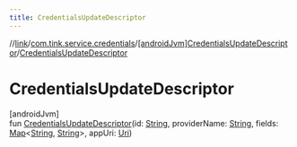 ```yaml
---
title: CredentialsUpdateDescriptor
---
```

//[link](../../../index.html)/[com.tink.service.credentials](../index.html)/[[androidJvm]CredentialsUpdateDescriptor](index.html)/[CredentialsUpdateDescriptor](-credentials-update-descriptor.html)



# CredentialsUpdateDescriptor



[androidJvm]\
fun [CredentialsUpdateDescriptor](-credentials-update-descriptor.html)(id: [String](https://kotlinlang.org/api/latest/jvm/stdlib/kotlin/-string/index.html), providerName: [String](https://kotlinlang.org/api/latest/jvm/stdlib/kotlin/-string/index.html), fields: [Map](https://kotlinlang.org/api/latest/jvm/stdlib/kotlin.collections/-map/index.html)&lt;[String](https://kotlinlang.org/api/latest/jvm/stdlib/kotlin/-string/index.html), [String](https://kotlinlang.org/api/latest/jvm/stdlib/kotlin/-string/index.html)&gt;, appUri: [Uri](https://developer.android.com/reference/kotlin/android/net/Uri.html))




